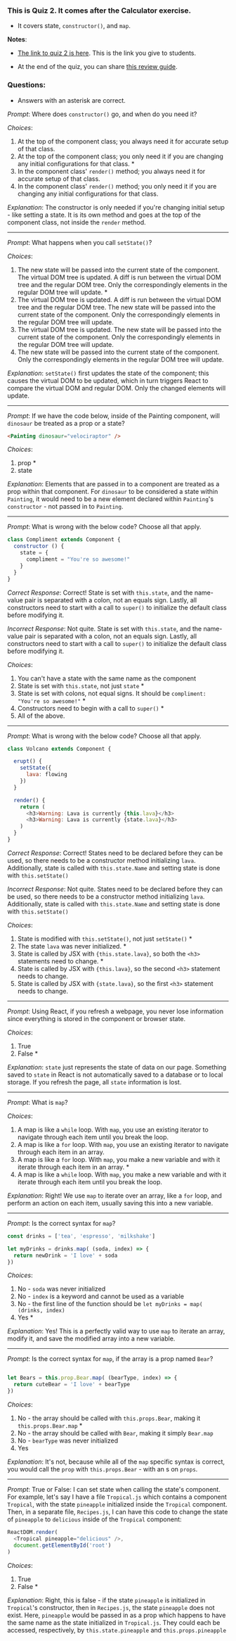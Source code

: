 ### This is Quiz 2. It comes after the Calculator exercise.
- It covers state, `constructor()`, and `map`.

**Notes**:
- [The link to quiz 2 is here](https://ga-instruction-sandbox.herokuapp.com/?lessonURL=https://ga-instruction.s3.amazonaws.com/json/REACT/unit-2/unit2-quiz.json). This is the link you give to students.

- At the end of the quiz, you can share [this review guide](../../../../react-review-guides/blob/master/unit-2-react-review-guide.md).

### Questions:
- Answers with an asterisk are correct.

_Prompt_: Where does `constructor()` go, and when do you need it?


_Choices_:

1. At the top of the component class; you always need it for accurate setup of that class.
2. At the top of the component class; you only need it if you are changing any initial configurations for that class. *
3. In the component class' `render()` method; you always need it for accurate setup of that class.
4. In the component class' `render()` method;  you only need it if you are changing any initial configurations for that class.


_Explanation_:  The constructor is only needed if you're changing initial setup - like setting a state. It is its own method and goes at the top of the component class, not inside the `render` method.

-----------------------------------

_Prompt_: What happens when you call `setState()`?

_Choices_:

1. The new state will be passed into the current state of the component. The virtual DOM tree is updated. A diff is run between the virtual DOM tree and the regular DOM tree. Only the correspondingly elements in the regular DOM tree will update. *
2. The virtual DOM tree is updated. A diff is run between the virtual DOM tree and the regular DOM tree. The new state will be passed into the current state of the component. Only the correspondingly elements in the regular DOM tree will update.
3. The virtual DOM tree is updated. The new state will be passed into the current state of the component. Only the correspondingly elements in the regular DOM tree will update.
4. The new state will be passed into the current state of the component. Only the correspondingly elements in the regular DOM tree will update.

_Explanation_:  `setState()` first updates the state of the component; this causes the virtual DOM to be updated, which in turn triggers React to compare the virtual DOM and regular DOM. Only the changed elements will update.

-----------------------------------

_Prompt_:  If we have the code below, inside of the Painting component, will `dinosaur` be treated as a prop or a state?

```html
<Painting dinosaur="velociraptor" />
```

_Choices_:

1. prop *
2. state

_Explanation_: Elements that are passed in to a component are treated as a prop within that component. For `dinosaur` to be considered a state within `Painting`, it would need to be a new element declared within `Painting`'s `constructor` - not passed in to `Painting`.

----------------------------------

_Prompt_: What is wrong with the below code? Choose all that apply.

```js
class Compliment extends Component {
  constructor () {
    state = {
      compliment = "You're so awesome!"
    }
  }
}
```

_Correct Response_:  Correct! State is set with `this.state`, and the name-value pair is separated with a colon, not an equals sign. Lastly, all constructors need to start with a call to `super()` to initialize the default class before modifying it.

_Incorrect Response_: Not quite. State is set with `this.state`, and the name-value pair is separated with a colon, not an equals sign. Lastly, all constructors need to start with a call to `super()` to initialize the default class before modifying it.

_Choices_:

1. You can't have a state with the same name as the component
2. State is set with `this.state`, not just `state` *
3. State is set with colons, not equal signs. It should be `compliment: "You're so awesome!"` *
4. Constructors need to begin with a call to `super()` *
5. All of the above.

----------------------------------

_Prompt_: What is wrong with the below code? Choose all that apply.

```js
class Volcano extends Component {

  erupt() {
    setState({
      lava: flowing
    })
  }

  render() {
    return (
      <h3>Warning: Lava is currently {this.lava}</h3>
      <h3>Warning: Lava is currently {state.lava}</h3>
    )
  }
}

```

_Correct Response_:  Correct! States need to be declared before they can be used, so there needs to be a constructor method initializing `lava`. Additionally, state is called with `this.state.Name` and setting state is done with `this.setState()`

_Incorrect Response_:  Not quite. States need to be declared before they can be used, so there needs to be a constructor method initializing `lava`. Additionally, state is called with `this.state.Name` and setting state is done with `this.setState()`


_Choices_:

1. State is modified with `this.setState()`, not just `setState()` *
2. The state `lava` was never initialized. *
3. State is called by JSX with `{this.state.lava}`, so both the `<h3>` statements need to change. *
4. State is called by JSX with `{this.lava}`, so the second `<h3>` statement needs to change.
5. State is called by JSX with `{state.lava}`, so the first `<h3>` statement needs to change.


-----------------------------------

_Prompt_: Using React, if you refresh a webpage, you never lose information since everything is stored in the component or browser state.

_Choices_:

1. True
2. False *

_Explanation_: `state` just represents the state of data on our page. Something saved to `state` in React is not automatically saved to a database or to local storage. If you refresh the page, all `state` information is lost.

----------------------------------

_Prompt_:  What is `map`?

_Choices_:

1. A map is like a `while` loop. With `map`, you use an existing iterator to navigate through each item until you break the loop.
2. A map is like a `for` loop. With `map`, you use an existing iterator to navigate through each item in an array.
3. A map is like a `for` loop. With `map`, you make a new variable and with it iterate through each item in an array. *
4. A map is like a `while` loop. With `map`, you make a new variable and with it iterate through each item until you break the loop.

_Explanation_:  Right! We use `map` to iterate over an array, like a `for` loop, and perform an action on each item, usually saving this into a new variable.

-----------------------------------

_Prompt_:  Is the correct syntax for `map`?

```js
const drinks = ['tea', 'espresso', 'milkshake']

let myDrinks = drinks.map( (soda, index) => {
  return newDrink = 'I love' + soda
})
```

_Choices_:

1. No - `soda` was never initialized
2. No - `index` is a keyword and cannot be used as a variable
3. No - the first line of the function should be `let myDrinks = map( (drinks, index)`
4. Yes *

_Explanation_:  Yes! This is a perfectly valid way to use `map` to iterate an array, modify it, and save the modified array into a new variable.

----------------------------------

_Prompt_:  Is the correct syntax for `map`, if the array is a prop named `Bear`?

```js

let Bears = this.prop.Bear.map( (bearType, index) => {
  return cuteBear = 'I love' + bearType
})
```

_Choices_:

1. No - the array should be called with `this.props.Bear`, making it `this.props.Bear.map` *
2. No - the array should be called with `Bear`, making it simply `Bear.map`
3. No - `bearType` was never initialized
4. Yes

_Explanation_:  It's not, because while all of the `map` specific syntax is correct, you would call the `prop` with `this.props.Bear` - with an s on `props`.

----------------------------------

_Prompt_:  True or False: I can set state when calling the state's component. For example, let's say I have a file `Tropical.js` which contains a component `Tropical`, with the state `pineapple` initialized inside the `Tropical` component. Then, in a separate file, `Recipes.js`, I can have this code to change the state of `pineapple` to `delicious` inside of the `Tropical` component:

```js
ReactDOM.render(
  <Tropical pineapple="delicious" />,
  document.getElementById('root')
)
```

_Choices_:

1. True
2. False *

_Explanation_:  Right, this is false - if the state `pineapple` is initialized in `Tropical`'s constructor, then in `Recipes.js`, the state `pineapple` does not exist. Here, `pineapple` would be passed in as a prop which happens to have the same name as the state initialized in `Tropical.js`. They could each be accessed, respectively, by `this.state.pineapple` and `this.props.pineapple`
